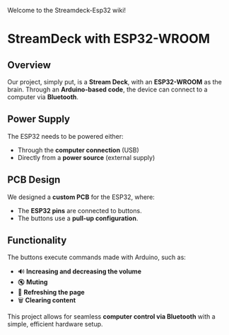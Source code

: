 Welcome to the Streamdeck-Esp32 wiki!
# StreamDeck with ESP32-WROOM

## Overview
Our project, simply put, is a **Stream Deck**, with an **ESP32-WROOM** as the brain. Through an **Arduino-based code**, the device can connect to a computer via **Bluetooth**.

## Power Supply
The ESP32 needs to be powered either:
- Through the **computer connection** (USB)
- Directly from a **power source** (external supply)

## PCB Design
We designed a **custom PCB** for the ESP32, where:
- The **ESP32 pins** are connected to buttons.
- The buttons use a **pull-up configuration**.

## Functionality
The buttons execute commands made with Arduino, such as:
- 🔊 **Increasing and decreasing the volume**
- 🔇 **Muting**
- 🔄 **Refreshing the page**
- 🗑 **Clearing content**

This project allows for seamless **computer control via Bluetooth** with a simple, efficient hardware setup.

